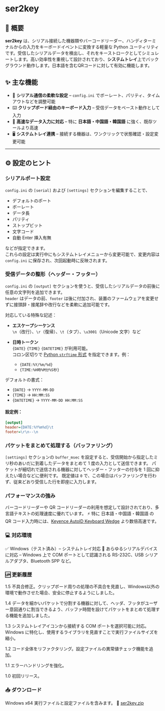 # ser2key 

## 🚀 概要  
**ser2key** は、シリアル接続した機器類やバーコードリーダー、ハンディターミナルからの入力をキーボードイベントに変換する軽量な Python ユーティリティです。受信したシリアルデータを検出し、それをキーストロークとしてシミュレートします。高い効率性を重視して設計されており、**システムトレイ**上でバックグラウンド動作します。日本語を含むQRコードに対して有効に機能します。

## ✨ 主な機能
- 🔧 **シリアル通信の柔軟な設定** – `config.ini` でボーレート、パリティ、タイムアウトなどを調整可能  
- ⌨️ **クリップボード経由のキーボード入力** – 受信データをペースト動作として入力  
- 🚀 **高速なデータ入力に対応** – 特に **日本語・中国語・韓国語** に強く、既存ツールより高速  
- 🖥️ **システムトレイ連携** – 接続する機器は、ワンクリックで状態確認・設定変更可能

---

## ⚙️ 設定のヒント

### シリアルポート設定
`config.ini` の `[serial]` および `[settings]` セクションを編集することで、  
- デフォルトのポート  
- ボーレート  
- データ長  
- パリティ  
- ストップビット  
- 文字コード  
- 自動 Enter 挿入有無  

などが指定できます。  
これらの設定は実行中にもシステムトレイメニューから変更可能で、変更内容は `config.ini` に保存され、次回起動時に反映されます。

### 受信データの整形（ヘッダー・フッター）
`config.ini` の `[output]` セクションを使うと、受信したシリアルデータの前後に任意の文字列を追加できます。  
`header` はデータの前、`footer` は後に付加され、装置のファームウェアを変更せずに接頭辞・接尾辞や改行などを柔軟に追加可能です。

対応している特殊な記述：
- **エスケープシーケンス**  
  `\n`（改行）、`\r`（復帰）、`\t`（タブ）、`\u3001`（Unicode 文字）など

- **日時トークン**  
  `{DATE}` `{TIME}` `{DATETIME}` が利用可能。  
  コロン区切りで [Python `strftime` 形式](https://docs.python.org/3/library/datetime.html#strftime-and-strptime-format-codes) を指定できます。例：
  - `{DATE:%Y/%m/%d}`
  - `{TIME:%H時%M分%S秒}`

デフォルトの書式：
- `{DATE}` → `YYYY-MM-DD`  
- `{TIME}` → `HH:MM:SS`  
- `{DATETIME}` → `YYYY-MM-DD HH:MM:SS`

#### 設定例：
```ini
[output]
header={DATE:%Y%m%d}\t
footer=\r\n--\n
```

### パケットをまとめて処理する（バッファリング）
`[settings]` セクションの `buffer_msec` を設定すると、受信開始から指定したミリ秒のあいだに到着したデータをまとめて 1 度の入力として送信できます。
パケットが細切れで送信される機器に対してヘッダー・フッターの付与を 1 回に抑えたい場合などに便利です。
既定値は `0` で、この場合はバッファリングを行わず、従来どおり受信した行を即座に入力します。

### パフォーマンスの強み

バーコードリーダーや QR コードリーダーの利用を想定して設計されており、多言語テキストの処理速度に優れています。
⚡ 特に 日本語・中国語・韓国語 の QR コード入力時には、[Keyence AutoID Keyboard Wedge](https://www.keyence.co.jp/support/codereader/blsrus/soft/#d12) より数倍高速です。

### 💻 対応環境

✅ Windows（テスト済み）– システムトレイ対応
🔌 あらゆるシリアルデバイスに対応 – Windows 上で COM ポートとして認識される RS-232C、USB シリアルアダプタ、Bluetooth SPP など。

### 🆙 更新履歴
1.5
不具合修正。クリップボード周りの処理の不具合を見直し、Windows以外の環境で動作させた場合、安全に停止するようにしました。

1.4
データを細かいパケットで分割する機器に対して、ヘッダ、フッタがユーザー意図通りに割当できるよう、バッファ時間を設けてパケットをまとめて処理する機能を追加しました。

1.3
システムトレイアイコンから接続する COM ポートを選択可能に対応。<BR>
Windows に特化し、使用するライブラリを見直すことで実行ファイルサイズを縮小。

1.2
コード全体をリファクタリング。設定ファイルの異常値チェック機能を追加。

1.1
エラーハンドリングを強化。

1.0
初回リリース。

### 📥 ダウンロード

Windows x64 実行ファイルと設定ファイルを含みます。
📌 [ser2key.zip](https://github.com/Akihiko-Fuji/ser2key/raw/refs/heads/main/ser2key.zip)  

